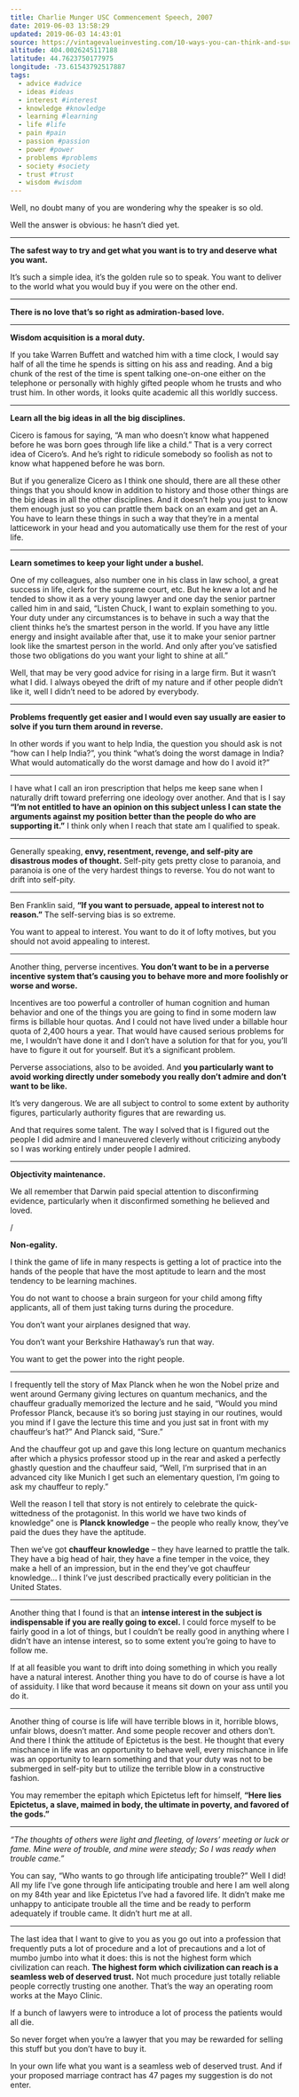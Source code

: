 ```yaml
---
title: Charlie Munger USC Commencement Speech, 2007
date: 2019-06-03 13:58:29
updated: 2019-06-03 14:43:01
source: https://vintagevalueinvesting.com/10-ways-you-can-think-and-succeed-like-charlie-munger/
altitude: 404.0026245117188
latitude: 44.7623750177975
longitude: -73.61543792517887
tags:
  - advice #advice
  - ideas #ideas
  - interest #interest
  - knowledge #knowledge
  - learning #learning
  - life #life
  - pain #pain
  - passion #passion
  - power #power
  - problems #problems
  - society #society
  - trust #trust
  - wisdom #wisdom
---
```


Well, no doubt many of you are wondering why the speaker is so old.

Well the answer is obvious: he hasn’t died yet.

* * *

__The safest way to try and get what you want is to try and deserve what you want.__

It’s such a simple idea, it’s the golden rule so to speak. You want to deliver to the world what you would buy if you were on the other end.

* * *

__There is no love that’s so right as admiration-based love.__

* * *

__Wisdom acquisition is a moral duty.__

If you take Warren Buffett and watched him with a time clock, I would say half of all the time he spends is sitting on his ass and reading. And a big chunk of the rest of the time is spent talking one-on-one either on the telephone or personally with highly gifted people whom he trusts and who trust him. In other words, it looks quite academic all this worldly success.

* * *

__Learn all the big ideas in all the big disciplines.__

Cicero is famous for saying, “A man who doesn’t know what happened before he was born goes through life like a child.” That is a very correct idea of Cicero’s. And he’s right to ridicule somebody so foolish as not to know what happened before he was born.

But if you generalize Cicero as I think one should, there are all these other things that you should know in addition to history and those other things are the big ideas in all the other disciplines. And it doesn’t help you just to know them enough just so you can prattle them back on an exam and get an A. You have to learn these things in such a way that they’re in a mental latticework in your head and you automatically use them for the rest of your life.

* * *

__Learn sometimes to keep your light under a bushel.__

One of my colleagues, also number one in his class in law school, a great success in life, clerk for the supreme court, etc. But he knew a lot and he tended to show it as a very young lawyer and one day the senior partner called him in and said, “Listen Chuck, I want to explain something to you. Your duty under any circumstances is to behave in such a way that the client thinks he’s the smartest person in the world. If you have any little energy and insight available after that, use it to make your senior partner look like the smartest person in the world. And only after you’ve satisfied those two obligations do you want your light to shine at all.”

Well, that may be very good advice for rising in a large firm. But it wasn’t what I did. I always obeyed the drift of my nature and if other people didn’t like it, well I didn’t need to be adored by everybody.

* * *

__Problems frequently get easier and I would even say usually are easier to solve if you turn them around in reverse.__  

In other words if you want to help India, the question you should ask is not “how can I help India?”, you think “what’s doing the worst damage in India? What would automatically do the worst damage and how do I avoid it?”

* * *

I have what I call an iron prescription that helps me keep sane when I naturally drift toward preferring one ideology over another. And that is I say __“I’m not entitled to have an opinion on this subject unless I can state the arguments against my position better than the people do who are supporting it.”__ I think only when I reach that state am I qualified to speak.

* * *

Generally speaking, __envy, resentment, revenge, and self-pity are disastrous modes of thought.__ Self-pity gets pretty close to paranoia, and paranoia is one of the very hardest things to reverse. You do not want to drift into self-pity.

* * *

Ben Franklin said, __“If you want to persuade, appeal to interest not to reason.”__ The self-serving bias is so extreme.

You want to appeal to interest. You want to do it of lofty motives, but you should not avoid appealing to interest.

* * *

Another thing, perverse incentives. __You don’t want to be in a perverse incentive system that’s causing you to behave more and more foolishly or worse and worse.__

Incentives are too powerful a controller of human cognition and human behavior and one of the things you are going to find in some modern law firms is billable hour quotas. And I could not have lived under a billable hour quota of 2,400 hours a year. That would have caused serious problems for me, I wouldn’t have done it and I don’t have a solution for that for you, you’ll have to figure it out for yourself. But it’s a significant problem.

Perverse associations, also to be avoided. And __you particularly want to avoid working directly under somebody you really don’t admire and don’t want to be like.__

It’s very dangerous. We are all subject to control to some extent by authority figures, particularly authority figures that are rewarding us.

And that requires some talent. The way I solved that is I figured out the people I did admire and I maneuvered cleverly without criticizing anybody so I was working entirely under people I admired.

* * *

__Objectivity maintenance.__

We all remember that Darwin paid special attention to disconfirming evidence, particularly when it disconfirmed something he believed and loved.

/

__Non-egality.__

I think the game of life in many respects is getting a lot of practice into the hands of the people that have the most aptitude to learn and the most tendency to be learning machines.

You do not want to choose a brain surgeon for your child among fifty applicants, all of them just taking turns during the procedure.

You don’t want your airplanes designed that way.

You don’t want your Berkshire Hathaway’s run that way.

You want to get the power into the right people.

* * *

I frequently tell the story of Max Planck when he won the Nobel prize and went around Germany giving lectures on quantum mechanics, and the chauffeur gradually memorized the lecture and he said, “Would you mind Professor Planck, because it’s so boring just staying in our routines, would you mind if I gave the lecture this time and you just sat in front with my chauffeur’s hat?” And Planck said, “Sure.”

And the chauffeur got up and gave this long lecture on quantum mechanics after which a physics professor stood up in the rear and asked a perfectly ghastly question and the chauffeur said, “Well, I’m surprised that in an advanced city like Munich I get such an elementary question, I’m going to ask my chauffeur to reply.”

Well the reason I tell that story is not entirely to celebrate the quick-wittedness of the protagonist.
In this world we have two kinds of knowledge” one is __Planck knowledge__ – the people who really know, they’ve paid the dues they have the aptitude.

Then we’ve got __chauffeur knowledge__ – they have learned to prattle the talk. They have a big head of hair, they have a fine temper in the voice, they make a hell of an impression, but in the end they’ve got chauffeur knowledge… I think I’ve just described practically every politician in the United States.

* * *

Another thing that I found is that an __intense interest in the subject is indispensable if you are really going to excel.__ I could force myself to be fairly good in a lot of things, but I couldn’t be really good in anything where I didn’t have an intense interest, so to some extent you’re going to have to follow me.

If at all feasible you want to drift into doing something in which you really have a natural interest.
Another thing you have to do of course is have a lot of assiduity. I like that word because it means sit down on your ass until you do it.

* * *

Another thing of course is life will have terrible blows in it, horrible blows, unfair blows, doesn’t matter. And some people recover and others don’t. And there I think the attitude of Epictetus is the best. He thought that every mischance in life was an opportunity to behave well, every mischance in life was an opportunity to learn something and that your duty was not to be submerged in self-pity but to utilize the terrible blow in a constructive fashion.

You may remember the epitaph which Epictetus left for himself, __“Here lies Epictetus, a slave, maimed in body, the ultimate in poverty, and favored of the gods.”__

* * *

*“The thoughts of others*
*were light and fleeting,*
*of lovers’ meeting*
*or luck or fame.*
*Mine were of trouble,*
*and mine were steady;*
*So I was ready*
*when trouble came.”*

You can say, “Who wants to go through life anticipating trouble?” Well I did! All my life I’ve gone through life anticipating trouble and here I am well along on my 84th year and like Epictetus I’ve had a favored life.
It didn’t make me unhappy to anticipate trouble all the time and be ready to perform adequately if trouble came. It didn’t hurt me at all.

* * *

The last idea that I want to give to you as you go out into a profession that frequently puts a lot of procedure and a lot of precautions and a lot of mumbo jumbo into what it does: this is not the highest form which civilization can reach. __The highest form which civilization can reach is a seamless web of deserved trust.__ Not much procedure just totally reliable people correctly trusting one another. That’s the way an operating room works at the Mayo Clinic.

If a bunch of lawyers were to introduce a lot of process the patients would all die.

So never forget when you’re a lawyer that you may be rewarded for selling this stuff but you don’t have to buy it.

In your own life what you want is a seamless web of deserved trust. And if your proposed marriage contract has 47 pages my suggestion is do not enter.
